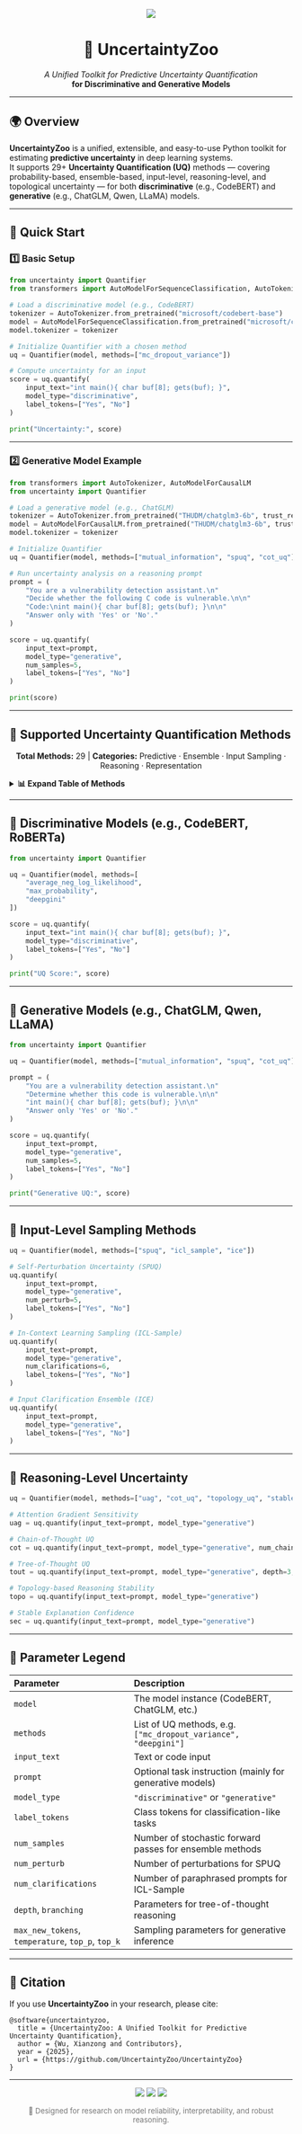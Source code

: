 <p align="center">
  <img src="https://img.shields.io/badge/UncertaintyZoo-%F0%9F%90%8A%20Unified%20UQ%20Toolkit-blueviolet?style=for-the-badge">
</p>

<h1 align="center">🐘 UncertaintyZoo</h1>

<p align="center">
  <i>A Unified Toolkit for Predictive Uncertainty Quantification</i><br>
  <b>for Discriminative and Generative Models</b>
</p>

---

## 🌍 Overview

**UncertaintyZoo** is a unified, extensible, and easy-to-use Python toolkit for estimating **predictive uncertainty** in deep learning systems.  
It supports 29+ **Uncertainty Quantification (UQ)** methods — covering probability-based, ensemble-based, input-level, reasoning-level, and topological uncertainty — for both **discriminative** (e.g., CodeBERT) and **generative** (e.g., ChatGLM, Qwen, LLaMA) models.

---

## 🧪 Quick Start

### 1️⃣ Basic Setup

```python
from uncertainty import Quantifier
from transformers import AutoModelForSequenceClassification, AutoTokenizer

# Load a discriminative model (e.g., CodeBERT)
tokenizer = AutoTokenizer.from_pretrained("microsoft/codebert-base")
model = AutoModelForSequenceClassification.from_pretrained("microsoft/codebert-base", num_labels=2)
model.tokenizer = tokenizer

# Initialize Quantifier with a chosen method
uq = Quantifier(model, methods=["mc_dropout_variance"])

# Compute uncertainty for an input
score = uq.quantify(
    input_text="int main(){ char buf[8]; gets(buf); }",
    model_type="discriminative",
    label_tokens=["Yes", "No"]
)

print("Uncertainty:", score)
```

---

### 2️⃣ Generative Model Example

```python
from transformers import AutoTokenizer, AutoModelForCausalLM
from uncertainty import Quantifier

# Load a generative model (e.g., ChatGLM)
tokenizer = AutoTokenizer.from_pretrained("THUDM/chatglm3-6b", trust_remote_code=True)
model = AutoModelForCausalLM.from_pretrained("THUDM/chatglm3-6b", trust_remote_code=True).eval()
model.tokenizer = tokenizer

# Initialize Quantifier
uq = Quantifier(model, methods=["mutual_information", "spuq", "cot_uq"])

# Run uncertainty analysis on a reasoning prompt
prompt = (
    "You are a vulnerability detection assistant.\n"
    "Decide whether the following C code is vulnerable.\n\n"
    "Code:\nint main(){ char buf[8]; gets(buf); }\n\n"
    "Answer only with 'Yes' or 'No'."
)

score = uq.quantify(
    input_text=prompt,
    model_type="generative",
    num_samples=5,
    label_tokens=["Yes", "No"]
)

print(score)
```

---

## 🧩 Supported Uncertainty Quantification Methods

<p align="center">
  <b>Total Methods:</b> 29 | <b>Categories:</b> Predictive · Ensemble · Input Sampling · Reasoning · Representation
</p>

<details>
<summary><b>📊 Expand Table of Methods</b></summary>

| Category                         | Method                                                                                                                                                                                                                                 |     Task Type      |       Level        | Supported Model |
| :------------------------------- | :------------------------------------------------------------------------------------------------------------------------------------------------------------------------------------------------------------------------------------- | :----------------: | :----------------: | :-------------: |
| **Predictive Distribution (11)** | `average_neg_log_likelihood`, `average_probability`, `perplexity`, `max_token_entropy`, `avg_prediction_entropy`, `token_impossibility_score`, `margin_score`, `max_probability`, `least_confidence`, `predictive_entropy`, `deepgini` |   Classification   |   Token / Output   |      Both       |
| **Ensemble (9)**                 | `expected_entropy`, `mutual_information`, `mc_dropout_variance`, `class_prediction_variance`, `class_probability_variance`, `sample_variance`, `max_diff_variance`, `min_variance`, `cosine_similarity_embeddings`                     |   Classification   | Output / Embedding |      Both       |
| **Input-Level (3)**              | `spuq`, `ice`, `icl_sample`                                                                                                                                                                                                            | Non-Classification |       Input        |   Generative    |
| **Reasoning (5)**                | `uag`, `cot_uq`, `topology_uq`, `tout`, `stable_explanation_conf`                                                                                                                                                                      |        Both        |     Reasoning      |   Generative    |
| **Representation (1)**           | `logit_lens_entropy`                                                                                                                                                                                                                   |   Classification   |    Hidden-State    | Discriminative  |

</details>

---

## 💎 Discriminative Models (e.g., CodeBERT, RoBERTa)

```python
from uncertainty import Quantifier

uq = Quantifier(model, methods=[
    "average_neg_log_likelihood",
    "max_probability",
    "deepgini"
])

score = uq.quantify(
    input_text="int main(){ char buf[8]; gets(buf); }",
    model_type="discriminative",
    label_tokens=["Yes", "No"]
)

print("UQ Score:", score)
```

---

## 🔮 Generative Models (e.g., ChatGLM, Qwen, LLaMA)

```python
from uncertainty import Quantifier

uq = Quantifier(model, methods=["mutual_information", "spuq", "cot_uq"])

prompt = (
    "You are a vulnerability detection assistant.\n"
    "Determine whether this code is vulnerable.\n\n"
    "int main(){ char buf[8]; gets(buf); }\n\n"
    "Answer only 'Yes' or 'No'."
)

score = uq.quantify(
    input_text=prompt,
    model_type="generative",
    num_samples=5,
    label_tokens=["Yes", "No"]
)

print("Generative UQ:", score)
```

---

## 🧩 Input-Level Sampling Methods

```python
uq = Quantifier(model, methods=["spuq", "icl_sample", "ice"])

# Self-Perturbation Uncertainty (SPUQ)
uq.quantify(
    input_text=prompt,
    model_type="generative",
    num_perturb=5,
    label_tokens=["Yes", "No"]
)

# In-Context Learning Sampling (ICL-Sample)
uq.quantify(
    input_text=prompt,
    model_type="generative",
    num_clarifications=6,
    label_tokens=["Yes", "No"]
)

# Input Clarification Ensemble (ICE)
uq.quantify(
    input_text=prompt,
    model_type="generative",
    label_tokens=["Yes", "No"]
)
```

---

## 🧭 Reasoning-Level Uncertainty

```python
uq = Quantifier(model, methods=["uag", "cot_uq", "topology_uq", "stable_explanation_conf", "tout"])

# Attention Gradient Sensitivity
uag = uq.quantify(input_text=prompt, model_type="generative")

# Chain-of-Thought UQ
cot = uq.quantify(input_text=prompt, model_type="generative", num_chains=5)

# Tree-of-Thought UQ
tout = uq.quantify(input_text=prompt, model_type="generative", depth=3, branching=4)

# Topology-based Reasoning Stability
topo = uq.quantify(input_text=prompt, model_type="generative")

# Stable Explanation Confidence
sec = uq.quantify(input_text=prompt, model_type="generative")
```

---

## 🧱 Parameter Legend

| Parameter                                         | Description                                                    |
| :------------------------------------------------ | :------------------------------------------------------------- |
| `model`                                           | The model instance (CodeBERT, ChatGLM, etc.)                   |
| `methods`                                         | List of UQ methods, e.g. `["mc_dropout_variance", "deepgini"]` |
| `input_text`                                      | Text or code input                                             |
| `prompt`                                          | Optional task instruction (mainly for generative models)       |
| `model_type`                                      | `"discriminative"` or `"generative"`                           |
| `label_tokens`                                    | Class tokens for classification-like tasks                     |
| `num_samples`                                     | Number of stochastic forward passes for ensemble methods       |
| `num_perturb`                                     | Number of perturbations for SPUQ                               |
| `num_clarifications`                              | Number of paraphrased prompts for ICL-Sample                   |
| `depth`, `branching`                              | Parameters for tree-of-thought reasoning                       |
| `max_new_tokens`, `temperature`, `top_p`, `top_k` | Sampling parameters for generative inference                   |

---

## 🧾 Citation

If you use **UncertaintyZoo** in your research, please cite:

```
@software{uncertaintyzoo,
  title = {UncertaintyZoo: A Unified Toolkit for Predictive Uncertainty Quantification},
  author = {Wu, Xianzong and Contributors},
  year = {2025},
  url = {https://github.com/UncertaintyZoo/UncertaintyZoo}
}
```

---

<p align="center">
  <img src="https://img.shields.io/badge/license-MIT-green?style=flat-square">
  <img src="https://img.shields.io/badge/python-3.8+-blue?style=flat-square">
  <img src="https://img.shields.io/badge/framework-PyTorch-lightgrey?style=flat-square">
</p>

<p align="center" style="font-size:13px;color:#777;">
  🌟 Designed for research on model reliability, interpretability, and robust reasoning.
</p>
